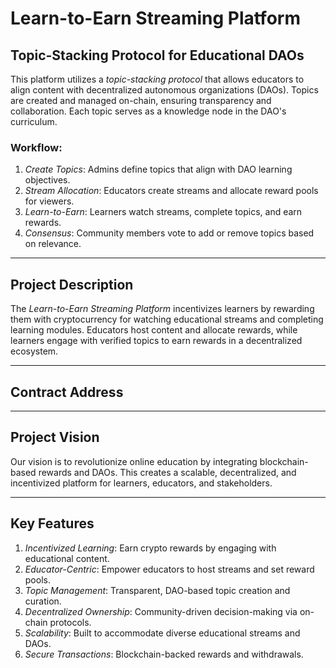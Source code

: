 # Learn-to-Earn Streaming Platform

## Topic-Stacking Protocol for Educational DAOs
This platform utilizes a *topic-stacking protocol* that allows educators to align content with decentralized autonomous organizations (DAOs). Topics are created and managed on-chain, ensuring transparency and collaboration. Each topic serves as a knowledge node in the DAO's curriculum.

### Workflow:
1. *Create Topics*: Admins define topics that align with DAO learning objectives.
2. *Stream Allocation*: Educators create streams and allocate reward pools for viewers.
3. *Learn-to-Earn*: Learners watch streams, complete topics, and earn rewards.
4. *Consensus*: Community members vote to add or remove topics based on relevance.

---

## Project Description
The *Learn-to-Earn Streaming Platform* incentivizes learners by rewarding them with cryptocurrency for watching educational streams and completing learning modules. Educators host content and allocate rewards, while learners engage with verified topics to earn rewards in a decentralized ecosystem.

---

## Contract Address


---
## Project Vision
Our vision is to revolutionize online education by integrating blockchain-based rewards and DAOs. This creates a scalable, decentralized, and incentivized platform for learners, educators, and stakeholders.

---

## Key Features
1. *Incentivized Learning*: Earn crypto rewards by engaging with educational content.
2. *Educator-Centric*: Empower educators to host streams and set reward pools.
3. *Topic Management*: Transparent, DAO-based topic creation and curation.
4. *Decentralized Ownership*: Community-driven decision-making via on-chain protocols.
5. *Scalability*: Built to accommodate diverse educational streams and DAOs.
6. *Secure Transactions*: Blockchain-backed rewards and withdrawals.



